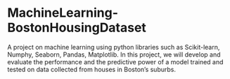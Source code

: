 # MachineLearning-BostonHousingDataset
A project on machine learning using python libraries such as Scikit-learn, Numphy, Seaborn, Pandas, Matplotlib. In this project, we will develop and evaluate the performance and the predictive power of a model trained and tested on data collected from houses in Boston’s suburbs. 
